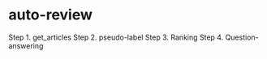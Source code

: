 # auto-review

Step 1. get_articles
Step 2. pseudo-label
Step 3. Ranking
Step 4. Question-answering
